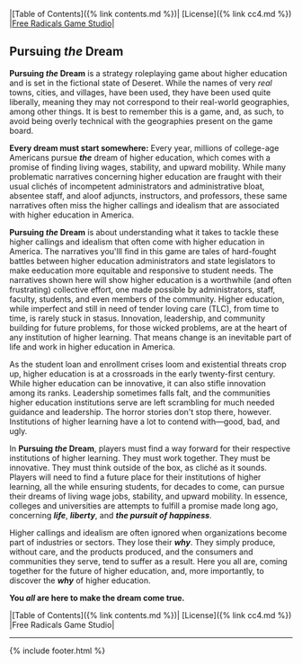 |[Table of Contents]({% link contents.md %})| [License]({% link cc4.md %}) |[Free Radicals Game Studio](https://americanethos.xyz)|

## Pursuing *the* Dream
**Pursuing *the* Dream** is a strategy roleplaying game about higher education and is set in the fictional state of Deseret. While the names of very *real* towns, cities, and villages, have been used, they have been used quite liberally, meaning they may not correspond to their real-world geographies, among other things. It is best to remember this is a game, and, as such, to avoid being overly technical with the geographies present on the game board. 

**Every dream must start somewhere:** Every year, millions of college-age Americans pursue ***the*** dream of higher education, which comes with a promise of finding living wages, stability, and upward mobility. While many problematic narratives concerning higher education are fraught with their usual clichés of incompetent administrators and administrative bloat, absentee staff, and aloof adjuncts, instructors, and professors, these same narratives often miss the higher callings and idealism that are associated with higher education in America. 

**Pursuing *the* Dream** is about understanding what it takes to tackle these higher callings and idealism that often come with higher education in America. The narratives you'lll find in this game are tales of hard-fought battles between higher education administrators and state legislators to make eeducation more equitable and responsive to student needs. The narratives shown here will show higher education is a worthwhile (and often frustrating) collective effort, one made possible by administrators, staff, faculty, students, and even members of the community. Higher education, while imperfect and still in need of tender loving care (TLC), from time to time, is rarely stuck in stasus. Innovation, leadership, and community building for future problems, for those wicked problems, are at the heart of any institution of higher learning. That means change is an inevitable part of life and work in higher education in America. 

As the student loan and enrollment crises loom and existential threats crop up, higher education is at a crossroads in the early twenty-first century. While higher education can be innovative, it can also stifle innovation among its ranks. Leadership sometimes falls falt, and the communities higher education institutions serve are left scrambling for much needed guidance and leadership. The horror stories don't stop there, however. Institutions of higher learning have a lot to contend with—good, bad, and ugly. 

In **Pursuing *the* Dream**, players must find a way forward for their respective institutions of higher learning. They must work together. They must be innovative. They must think outside of the box, as cliché as it sounds. Players will need to find a future place for their institutions of higher learning, all the while ensuring students, for decades to come, can pursue their dreams of living wage jobs, stability, and upward mobility. In essence, colleges and universities are attempts to fulfill a promise made long ago, concerning ***life***, ***liberty***, and ***the pursuit of happiness***.

Higher callings and idealism are often ignored when organizations become part of industries or sectors. They lose their ***why***. They simply produce, without care, and the products produced, and the consumers and communities they serve, tend to suffer as a result. Here you all are, coming together for the future of higher education, and, more importantly, to discover the ***why*** of higher education. 

**You *all* are here to make the dream come true.**

|[Table of Contents]({% link contents.md %})| [License]({% link cc4.md %}) |Free Radicals Game Studio|

---
{% include footer.html %}
